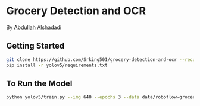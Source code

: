 # Grocery Detection and OCR

By [Abdullah Alshadadi](https://github.com/Srking501)

## Getting Started

```bash
git clone https://github.com/Srking501/grocery-detection-and-ocr --recurse-submodules
pip install -r yolov5/requirements.txt
```

## To Run the Model

```bash
python yolov5/train.py --img 640 --epochs 3 --data data/roboflow-grocery-detection-yolov5pytorch/data.yaml --weights models/yolov5s.pt
```
